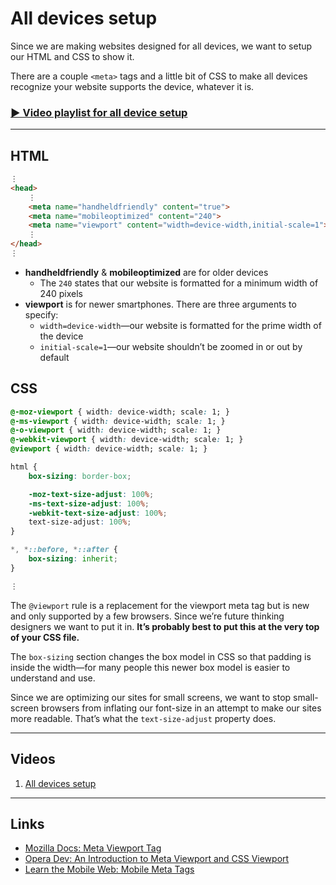 # All devices setup

Since we are making websites designed for all devices, we want to setup our HTML and CSS to show it.

There are a couple `<meta>` tags and a little bit of CSS to make all devices recognize your website supports the device, whatever it is.

### [▶ Video playlist for all device setup](https://www.youtube.com/watch?v=nbqnFZFQxd0)

---

## HTML

```html
⋮
<head>
	⋮
	<meta name="handheldfriendly" content="true">
	<meta name="mobileoptimized" content="240">
	<meta name="viewport" content="width=device-width,initial-scale=1">
	⋮
</head>
⋮
```

- **handheldfriendly** & **mobileoptimized** are for older devices
	- The `240` states that our website is formatted for a minimum width of 240 pixels
- **viewport** is for newer smartphones. There are three arguments to specify:
	- `width=device-width`—our website is formatted for the prime width of the device
	- `initial-scale=1`—our website shouldn’t be zoomed in or out by default

## CSS

```css
@-moz-viewport { width: device-width; scale: 1; }
@-ms-viewport { width: device-width; scale: 1; }
@-o-viewport { width: device-width; scale: 1; }
@-webkit-viewport { width: device-width; scale: 1; }
@viewport { width: device-width; scale: 1; }

html {
	box-sizing: border-box;

	-moz-text-size-adjust: 100%;
	-ms-text-size-adjust: 100%;
	-webkit-text-size-adjust: 100%;
	text-size-adjust: 100%;
}

*, *::before, *::after {
	box-sizing: inherit;
}

⋮
```

The `@viewport` rule is a replacement for the viewport meta tag but is new and only supported by a few browsers.
Since we’re future thinking designers we want to put it in.
**It’s probably best to put this at the very top of your CSS file.**

The `box-sizing` section changes the box model in CSS so that padding is inside the width—for many people this newer box model is easier to understand and use.

Since we are optimizing our sites for small screens, we want to stop small-screen browsers from inflating our font-size in an attempt to make our sites more readable.
That’s what the `text-size-adjust` property does.

---

## Videos

1. [All devices setup](http://www.youtube.com/watch?v=nbqnFZFQxd0)

---

## Links

- [Mozilla Docs: Meta Viewport Tag](https://developer.mozilla.org/en/Mobile/Viewport_meta_tag/)
- [Opera Dev: An Introduction to Meta Viewport and CSS Viewport](http://dev.opera.com/articles/view/an-introduction-to-meta-viewport-and-viewport/)
- [Learn the Mobile Web: Mobile Meta Tags](http://learnthemobileweb.com/blog/2009/07/mobile-meta-tags/)


